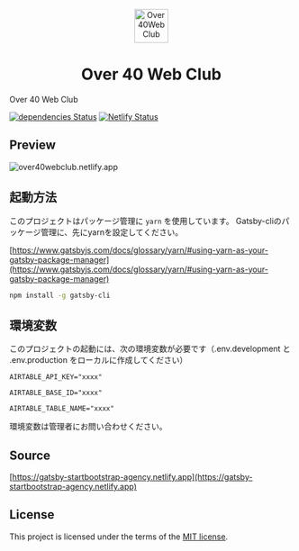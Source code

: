 <p align="center">
  <a href="https://over40webclub.netlify.app/">
    <img alt="Over40WebClub" src="https://pitang1965.github.io/over40webclub-tos/img/icon-512x512.png" width="60" />
  </a>
</p>
<h1 align="center">
  Over 40 Web Club
</h1>

Over 40 Web Club

[![dependencies Status](https://david-dm.org/thundermiracle/gatsby-startbootstrap-agency/status.svg)](https://david-dm.org/thundermiracle/gatsby-startbootstrap-agency)
[![Netlify Status](https://api.netlify.com/api/v1/badges/0a8bfd50-2bd5-43a6-bacd-51e5efc1f248/deploy-status)](https://app.netlify.com/sites/gatsby-startbootstrap-agency/deploys)

## Preview

![over40webclub.netlify.app](https://user-images.githubusercontent.com/61738591/118391084-77a62600-b66d-11eb-89af-32e8694edcd2.png)


## 起動方法

このプロジェクトはパッケージ管理に `yarn` を使用しています。
Gatsby-cliのパッケージ管理に、先にyarnを設定してください。

[https://www.gatsbyjs.com/docs/glossary/yarn/#using-yarn-as-your-gatsby-package-manager](https://www.gatsbyjs.com/docs/glossary/yarn/#using-yarn-as-your-gatsby-package-manager)

```sh
npm install -g gatsby-cli

```

## 環境変数

このプロジェクトの起動には、次の環境変数が必要です（.env.development と .env.production をローカルに作成してください）

`AIRTABLE_API_KEY="xxxx"`

`AIRTABLE_BASE_ID="xxxx"`

`AIRTABLE_TABLE_NAME="xxxx"`

環境変数は管理者にお問い合わせください。


## Source

[https://gatsby-startbootstrap-agency.netlify.app](https://gatsby-startbootstrap-agency.netlify.app)


## License

This project is licensed under the terms of the [MIT license](/LICENSE).
